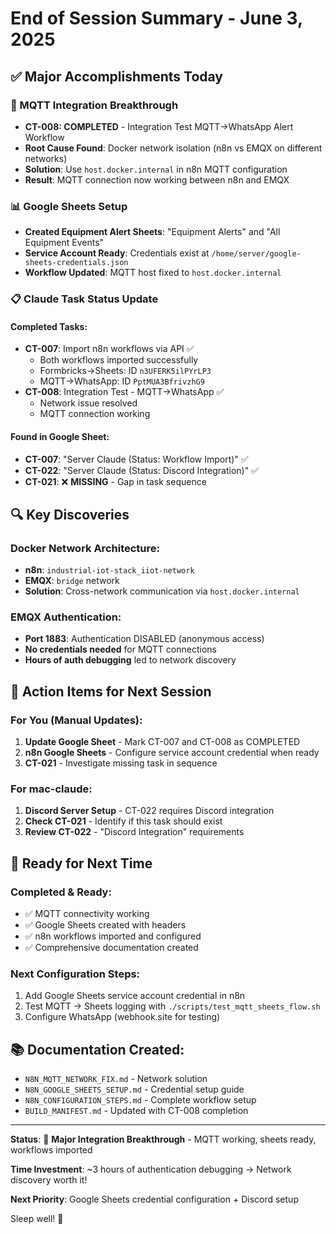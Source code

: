 # End of Session Summary - June 3, 2025

## ✅ Major Accomplishments Today

### 🎯 MQTT Integration Breakthrough
- **CT-008: COMPLETED** - Integration Test MQTT→WhatsApp Alert Workflow
- **Root Cause Found**: Docker network isolation (n8n vs EMQX on different networks)
- **Solution**: Use `host.docker.internal` in n8n MQTT configuration
- **Result**: MQTT connection now working between n8n and EMQX

### 📊 Google Sheets Setup
- **Created Equipment Alert Sheets**: "Equipment Alerts" and "All Equipment Events"
- **Service Account Ready**: Credentials exist at `/home/server/google-sheets-credentials.json`
- **Workflow Updated**: MQTT host fixed to `host.docker.internal`

### 📋 Claude Task Status Update

#### Completed Tasks:
- **CT-007**: Import n8n workflows via API ✅
  - Both workflows imported successfully
  - Formbricks→Sheets: ID `n3UFERK5ilPYrLP3`
  - MQTT→WhatsApp: ID `PptMUA3BfrivzhG9`
- **CT-008**: Integration Test - MQTT→WhatsApp ✅
  - Network issue resolved
  - MQTT connection working

#### Found in Google Sheet:
- **CT-007**: "Server Claude (Status: Workflow Import)" ✅
- **CT-022**: "Server Claude (Status: Discord Integration)" ✅
- **CT-021**: ❌ **MISSING** - Gap in task sequence

## 🔍 Key Discoveries

### Docker Network Architecture:
- **n8n**: `industrial-iot-stack_iiot-network`
- **EMQX**: `bridge` network
- **Solution**: Cross-network communication via `host.docker.internal`

### EMQX Authentication:
- **Port 1883**: Authentication DISABLED (anonymous access)
- **No credentials needed** for MQTT connections
- **Hours of auth debugging** led to network discovery

## 📝 Action Items for Next Session

### For You (Manual Updates):
1. **Update Google Sheet** - Mark CT-007 and CT-008 as COMPLETED
2. **n8n Google Sheets** - Configure service account credential when ready
3. **CT-021** - Investigate missing task in sequence

### For mac-claude:
1. **Discord Server Setup** - CT-022 requires Discord integration
2. **Check CT-021** - Identify if this task should exist
3. **Review CT-022** - "Discord Integration" requirements

## 🚀 Ready for Next Time

### Completed & Ready:
- ✅ MQTT connectivity working
- ✅ Google Sheets created with headers
- ✅ n8n workflows imported and configured
- ✅ Comprehensive documentation created

### Next Configuration Steps:
1. Add Google Sheets service account credential in n8n
2. Test MQTT → Sheets logging with `./scripts/test_mqtt_sheets_flow.sh`
3. Configure WhatsApp (webhook.site for testing)

## 📚 Documentation Created:
- `N8N_MQTT_NETWORK_FIX.md` - Network solution
- `N8N_GOOGLE_SHEETS_SETUP.md` - Credential setup guide
- `N8N_CONFIGURATION_STEPS.md` - Complete workflow setup
- `BUILD_MANIFEST.md` - Updated with CT-008 completion

---

**Status**: 🎯 **Major Integration Breakthrough** - MQTT working, sheets ready, workflows imported

**Time Investment**: ~3 hours of authentication debugging → Network discovery worth it!

**Next Priority**: Google Sheets credential configuration + Discord setup

Sleep well! 🌙